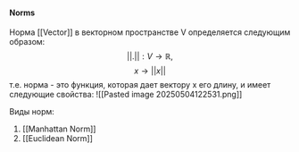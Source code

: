 #### Norms
Норма [[Vector]] в векторном пространстве V определяется следующим образом:
$$
||.||:V\rightarrow\mathbb{R},
$$$$
x\rightarrow ||x||
$$
т.е. норма - это функция, которая дает вектору x его длину, и имеет следующие свойства:
![[Pasted image 20250504122531.png]]

Виды норм:
1. [[Manhattan Norm]]
2. [[Euclidean Norm]]
